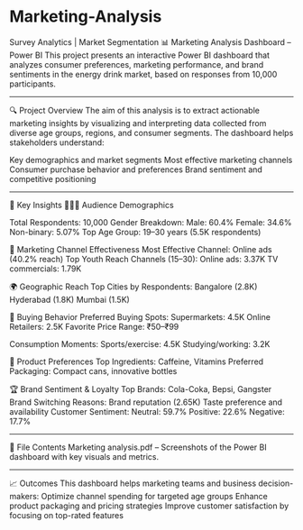 # Marketing-Analysis
Survey Analytics | Market Segmentation
📊 Marketing Analysis Dashboard – Power BI
This project presents an interactive Power BI dashboard that analyzes consumer preferences, marketing performance, and brand sentiments in the energy drink market, based on responses from 10,000 participants.
___________________________________________________________
🔍 Project Overview
The aim of this analysis is to extract actionable marketing insights by visualizing and interpreting data collected from diverse age groups, regions, and consumer segments. The dashboard helps stakeholders understand:

Key demographics and market segments
Most effective marketing channels
Consumer purchase behavior and preferences
Brand sentiment and competitive positioning
____________________________________________________________
📌 Key Insights
🧑‍🤝‍🧑 Audience Demographics

Total Respondents: 10,000
Gender Breakdown:
Male: 60.4%
Female: 34.6%
Non-binary: 5.07%
Top Age Group: 19–30 years (5.5K respondents)

📣 Marketing Channel Effectiveness
Most Effective Channel: Online ads (40.2% reach)
Top Youth Reach Channels (15–30):
Online ads: 3.37K
TV commercials: 1.79K

🌍 Geographic Reach
Top Cities by Respondents:
Bangalore (2.8K)
Hyderabad (1.8K)
Mumbai (1.5K)

🛒 Buying Behavior
Preferred Buying Spots:
Supermarkets: 4.5K
Online Retailers: 2.5K
Favorite Price Range: ₹50–₹99

Consumption Moments:
Sports/exercise: 4.5K
Studying/working: 3.2K

🧃 Product Preferences
Top Ingredients: Caffeine, Vitamins
Preferred Packaging: Compact cans, innovative bottles

🏆 Brand Sentiment & Loyalty
Top Brands: Cola-Coka, Bepsi, Gangster
Brand Switching Reasons:
Brand reputation (2.65K)
Taste preference and availability
Customer Sentiment:
Neutral: 59.7%
Positive: 22.6%
Negative: 17.7%
________________________________________________________
📁 File Contents
Marketing analysis.pdf – Screenshots of the Power BI dashboard with key visuals and metrics.

________________________________________________________
📈 Outcomes
This dashboard helps marketing teams and business decision-makers:
Optimize channel spending for targeted age groups
Enhance product packaging and pricing strategies
Improve customer satisfaction by focusing on top-rated features
